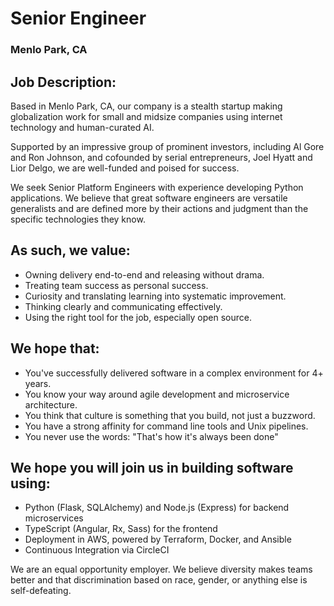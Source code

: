 # Senior Engineer
### Menlo Park, CA

## Job Description:
Based in Menlo Park, CA, our company is a stealth startup making globalization work for small and midsize companies using internet technology and human-curated AI.

Supported by an impressive group of prominent investors, including Al Gore and Ron Johnson, and cofounded by serial entrepreneurs, Joel Hyatt and Lior Delgo, we are well-funded and poised for success.

We seek Senior Platform Engineers with experience developing Python applications. We believe that great software engineers are versatile generalists and are defined more by their actions and judgment than the specific technologies they know.

## As such, we value:
+	Owning delivery end-to-end and releasing without drama.
+	Treating team success as personal success.
+	Curiosity and translating learning into systematic improvement.
+	Thinking clearly and communicating effectively.
+	Using the right tool for the job, especially open source.

## We hope that:
+	You've successfully delivered software in a complex environment for 4+ years.
+	You know your way around agile development and microservice architecture.
+	You think that culture is something that you build, not just a buzzword.
+	You have a strong affinity for command line tools and Unix pipelines.
+	You never use the words: "That's how it's always been done"

## We hope you will join us in building software using:
+	Python (Flask, SQLAlchemy) and Node.js (Express) for backend microservices
+	TypeScript (Angular, Rx, Sass) for the frontend
+	Deployment in AWS, powered by Terraform, Docker, and Ansible
+	Continuous Integration via CircleCI

We are an equal opportunity employer. We believe diversity makes teams better and that discrimination based on race, gender, or anything else is self-defeating.
